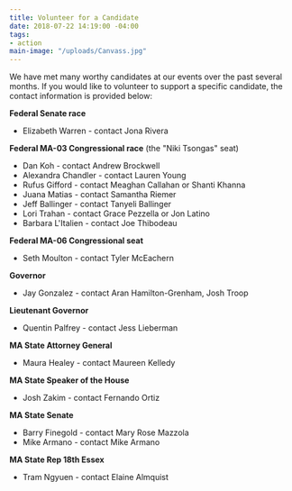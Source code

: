 ```yaml
---
title: Volunteer for a Candidate
date: 2018-07-22 14:19:00 -04:00
tags:
- action
main-image: "/uploads/Canvass.jpg"
---
```


We have met many worthy candidates at our events over the past several months. If you would like to volunteer to support a specific candidate, the contact information is provided below: 

**Federal Senate race**
* Elizabeth Warren - contact Jona Rivera

**Federal MA-03 Congressional race** (the "Niki Tsongas" seat)
* Dan Koh - contact Andrew Brockwell
* Alexandra Chandler - contact Lauren Young
* Rufus Gifford - contact Meaghan Callahan or Shanti Khanna
* Juana Matias - contact Samantha Riemer
* Jeff Ballinger - contact Tanyeli Ballinger
* Lori Trahan - contact Grace Pezzella or Jon Latino
* Barbara L'Italien - contact Joe Thibodeau

**Federal MA-06 Congressional seat**
* Seth Moulton - contact Tyler McEachern

**Governor**
* Jay Gonzalez - contact Aran Hamilton-Grenham, Josh Troop

**Lieutenant Governor**
* Quentin Palfrey - contact Jess Lieberman

**MA State Attorney General**
* Maura Healey - contact Maureen Kelledy

**MA State Speaker of the House**
* Josh Zakim - contact Fernando Ortiz

**MA State Senate**
* Barry Finegold - contact Mary Rose Mazzola
* Mike Armano - contact Mike Armano

**MA State Rep 18th Essex**
* Tram Ngyuen - contact Elaine Almquist